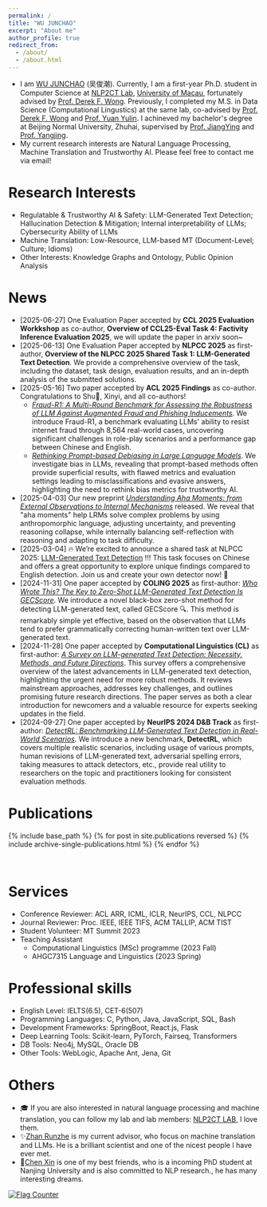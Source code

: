 ```yaml
---
permalink: /
title: "WU JUNCHAO"
excerpt: "About me"
author_profile: true
redirect_from: 
  - /about/
  - /about.html
---
```


- I am [WU JUNCHAO](https://junchaoiu.github.io) (吴俊潮). Currently, I am a first-year Ph.D. student in Computer Science at [NLP2CT Lab](http://nlp2ct.cis.umac.mo/), [University of Macau](https://www.um.edu.mo/), fortunately advised by [Prof. Derek F. Wong](https://www.fst.um.edu.mo/personal/derek-wong/). Previously, I completed my M.S. in Data Science (Computational Lingustics) at the same lab, co-advised by [Prof. Derek F. Wong](https://www.fst.um.edu.mo/personal/derek-wong/) and [Prof. Yuan Yulin](https://fah.um.edu.mo/yuan-yulin/). I achineved my bachelor's degree at Beijing Normal University, Zhuhai, supervised by [Prof. JiangYing](https://rsgyy.bnu.edu.cn/yjjg/glcxyjzx/glcxyjzxrcdw/97671.html) and [Prof. Yangjing](https://rsgyy.bnu.edu.cn/yjjg/yykxyjzx/rcdw2/97903.html). 
- My current research interests are Natural Language Processing, Machine Translation and Trustworthy AI. Please feel free to contact me via email!

Research Interests
======
- Regulatable & Trustworthy AI & Safety: LLM-Generated Text Detection; Hallucination Detection & Mitigation; Internal interpretability of LLMs; Cybersecurity Ability of LLMs
- Machine Translation: Low-Resource, LLM-based MT (Document-Level; Culture; Idioms)
- Other Interests: Knowledge Graphs and Ontology, Public Opinion Analysis

News
======
- [2025-06-27] One Evaluation Paper accepted by **CCL 2025 Evaluation Workkshop** as co-author, **Overview of CCL25-Eval Task 4: Factivity Inference Evaluation 2025**, we will update the paper in arxiv soon~
- [2025-06-13] One Evaluation Paper accepted by **NLPCC 2025** as first-author, **Overview of the NLPCC 2025 Shared Task 1: LLM-Generated Text Detection**. We provide a comprehensive overview of the task, including the dataset, task design, evaluation results, and an in-depth analysis of the submitted solutions.
- [2025-05-16] Two paper accepted by **ACL 2025 Findings** as co-author. Congratulations to Shu🌳, Xinyi, and all co-authors!
  - *[Fraud-R1: A Multi-Round Benchmark for Assessing the Robustness of LLM Against Augmented Fraud and Phishing Inducements](https://arxiv.org/abs/2502.12904)*. We introduce Fraud-R1, a benchmark evaluating LLMs' ability to resist internet fraud through 8,564 real-world cases, uncovering significant challenges in role-play scenarios and a performance gap between Chinese and English. 
  - *[Rethinking Prompt-based Debiasing in Large Language Models](https://arxiv.org/abs/2503.09219)*. We investigate bias in LLMs, revealing that prompt-based methods often provide superficial results, with flawed metrics and evaluation settings leading to misclassifications and evasive answers, highlighting the need to rethink bias metrics for trustworthy AI.
- [2025-04-03] Our new preprint *[Understanding Aha Moments: from External Observations to Internal Mechanisms](https://arxiv.org/abs/2504.02956)* released. We reveal that "aha moments" help LRMs solve complex problems by using anthropomorphic language, adjusting uncertainty, and preventing reasoning collapse, while internally balancing self-reflection with reasoning and adapting to task difficulty.
- [2025-03-04] 🔥 We’re excited to announce a shared task at NLPCC 2025: [LLM-Generated Text Detection](https://github.com/NLP2CT/NLPCC-2025-Task1) !!! This task focuses on Chinese and offers a great opportunity to explore unique findings compared to English detection. Join us and create your own detector now! 🚀
- [2024-11-31] One paper accepted by **COLING 2025** as first-author: *[Who Wrote This? The Key to Zero-Shot LLM-Generated Text Detection Is GECScore](https://arxiv.org/abs/2405.04286)*. We introduce a novel black-box zero-shot method for detecting LLM-generated text, called GECScore 🔍. This method is remarkably simple yet effective, based on the observation that LLMs tend to prefer grammatically correcting human-written text over LLM-generated text.
- [2024-11-28] One paper accepted by **Computational Linguistics (CL)** as first-author: *[A Survey on LLM-generated Text Detection: Necessity, Methods, and Future Directions](https://arxiv.org/abs/2310.14724)*. This survey offers a comprehensive overview of the latest advancements in LLM-generated text detection, highlighting the urgent need for more robust methods. It reviews mainstream approaches, addresses key challenges, and outlines promising future research directions. The paper serves as both a clear introduction for newcomers and a valuable resource for experts seeking updates in the field.
- [2024-09-27] One paper accepted by **NeurIPS 2024 D&B Track** as first-author: *[DetectRL: Benchmarking LLM-Generated Text Detection in Real-World Scenarios](https://openreview.net/forum?id=ZGMkOikEyv)*. We introduce a new benchmark, **DetectRL**, which covers multiple realistic scenarios, including usage of various prompts, human revisions of LLM-generated text, adversarial spelling errors, taking measures to attack detectors, etc., provide real utility to researchers on the topic and practitioners looking for consistent evaluation methods.

<!-- 这是一个注释，读者看不到 - [2023-12-23] Really excited that my girlfriend and I published our first paper. It is worth commemorating this moment. Welcome to access it: *[Evolutionary game analysis of prefabricated buildings adoption under carbon emission trading scheme](https://www.sciencedirect.com/science/article/pii/S0360132323011484)*. -->
<!-- 这是一个注释，读者看不到 - [2023-10-23] Our survey paper on **LLM-generated Text Detection** is now available on arxiv: *[A Survey on LLM-generated Text Detection: Necessity, Methods, and Future Directions](https://arxiv.org/abs/2310.14724)*. -->
<!-- 这是一个注释，读者看不到 - [2023-10-13] One paper accepted by **MT Summit 2023** as co-author, and is now available on arxiv: *[Human-in-the-loop Machine Translation with Large Language Model](https://arxiv.org/abs/2310.08908)*.  -->

Publications
======
{% include base_path %}
{% for post in site.publications reversed %}
  {% include archive-single-publications.html %}
{% endfor %}

<br/>

Services
======
- Conference Reviewer: ACL ARR, ICML, ICLR, NeurIPS, CCL, NLPCC
- Journal Reviewer: Proc. IEEE, IEEE TIFS, ACM TALLIP, ACM TIST
- Student Volunteer: MT Summit 2023
- Teaching Assistant
  - Computational Linguistics (MSc) programme (2023 Fall)
  - AHGC7315 Language and Linguistics (2023 Spring)

<!-- Awards
======
- Outstanding graduate of Beijing Normal University,Zhuhai, 2022
- The Outstanding Graduation Thesis of Beijing Normal University, Zhuhai, 2022
- Professional Scholarship of Beijing Normal University, Zhuhai, 2019, 2020, 2021
- Academic Scholarship of Beijing Normal University, Zhuhai, 2021
- Outstanding student cadre Honor of Beijing Normal University, Zhuhai, 2019, 2020
- National Second Prize & Guangdong First Prize in the 7th Teddy Cup Data Mining Challenge (Title: Analysis of Safe Driving Behavior of Transport Vehicles), 2019
- First Prize in China University Students Mathematical Contest in Modeling, Guangdong Division (Title: Credit Decisions of Small, Medium and Micro Enterprises), 2020
- Best Presentation Award in the 10th IEEE International Conference on Education and Information Technology, ICEIT 2021
- Third Prize in the 8th "Challenge Cup" College Students' Extracurricular Academic Science and Technology Works Competition in Beijing Normal University, Zhuhai, 2020
- Third Prize in the 2nd Guangdong-Hong Kong-Macau College Student Public Administration Data Analysis Contest, 2022
-->

Professional skills
======
* English Level: IELTS(6.5), CET-6(507)
* Programming Languages: C, Python, Java, JavaScript, SQL, Bash
* Development Frameworks: SpringBoot, React.js, Flask
* Deep Learning Tools: Scikit-learn, PyTorch, Fairseq, Transformers
* DB Tools: Neo4j, MySQL, Oracle DB
* Other Tools: WebLogic, Apache Ant, Jena, Git

Others
======
- 🎓 If you are also interested in natural language processing and machine translation, you can follow my lab and lab members: [NLP2CT LAB](http://nlp2ct.cis.um.edu.mo/), I love them.
- ✨[Zhan Runzhe](https://runzhe.me/) is my current advisor, who focus on machine translation and LLMs. He is a brilliant scientist and one of the nicest people I have ever met.
- 🌈[Chen Xin](https://github.com/Chen-X666) is one of my best friends, who is a incoming PhD student at Nanjing University and is also committed to NLP research., he has many interesting dreams.

<a href="https://info.flagcounter.com/kvwb"><img src="https://s11.flagcounter.com/count/kvwb/bg_FFFFFF/txt_000000/border_CCCCCC/columns_5/maxflags_15/viewers_0/labels_0/pageviews_0/flags_0/percent_0/" alt="Flag Counter" border="0"></a>
